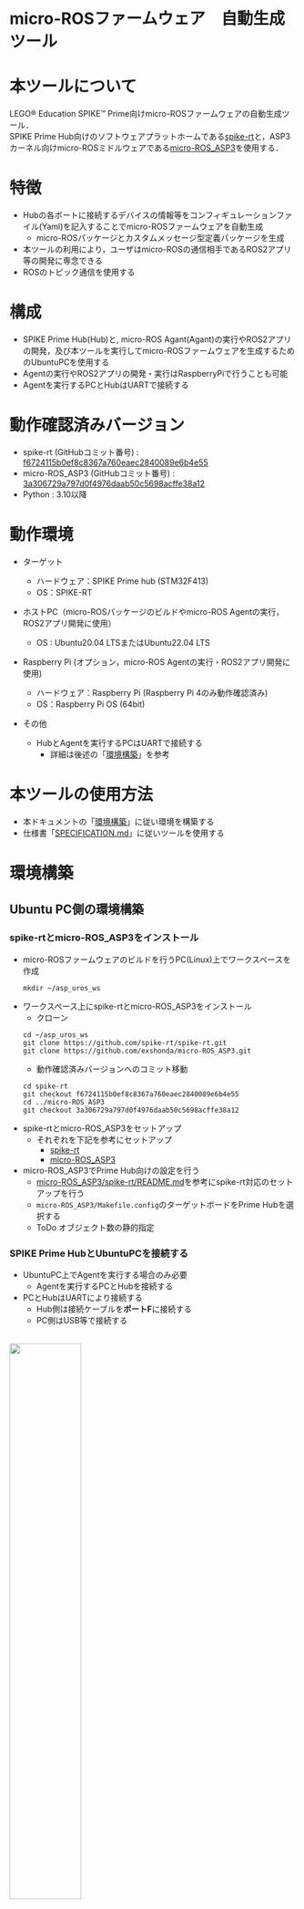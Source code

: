 # micro-ROSファームウェア　自動生成ツール

# 本ツールについて
LEGO® Education SPIKE™ Prime向けmicro-ROSファームウェアの自動生成ツール．</Br>
SPIKE Prime Hub向けのソフトウェアプラットホームである[spike-rt](https://github.com/spike-rt/spike-rt)と，ASP3カーネル向けmicro-ROSミドルウェアである[micro-ROS_ASP3](https://github.com/exshonda/micro-ROS_ASP3)を使用する．

# 特徴
- Hubの各ポートに接続するデバイスの情報等をコンフィギュレーションファイル(Yaml)を記入することでmicro-ROSファームウェアを自動生成
    - micro-ROSパッケージとカスタムメッセージ型定義パッケージを生成
- 本ツールの利用により，ユーザはmicro-ROSの通信相手であるROS2アプリ等の開発に専念できる
- ROSのトピック通信を使用する

# 構成
- SPIKE Prime Hub(Hub)と, micro-ROS Agant(Agant)の実行やROS2アプリの開発，及び本ツールを実行してmicro-ROSファームウェアを生成するためのUbuntuPCを使用する
- Agentの実行やROS2アプリの開発・実行はRaspberryPiで行うことも可能
- Agentを実行するPCとHubはUARTで接続する

# 動作確認済みバージョン
- spike-rt (GitHubコミット番号) : [f6724115b0ef8c8367a760eaec2840089e6b4e55](https://github.com/spike-rt/spike-rt/tree/f6724115b0ef8c8367a760eaec2840089e6b4e55)
- micro-ROS_ASP3 (GitHubコミット番号) : [3a306729a797d0f4976daab50c5698acffe38a12](https://github.com/exshonda/micro-ROS_ASP3/tree/3a306729a797d0f4976daab50c5698acffe38a12)
- Python : 3.10以降

# 動作環境
- ターゲット
    - ハードウェア：SPIKE Prime hub (STM32F413)
    - OS：SPIKE-RT
- ホストPC（micro-ROSパッケージのビルドやmicro-ROS Agentの実行，ROS2アプリ開発に使用）
    - OS : Ubuntu20.04 LTSまたはUbuntu22.04 LTS
        <!--
        - 理論上はRaspberry Pi（Raspberry Pi OS 64bit）でも可能\
        - ただしmicro-ROSライブラリのビルド等に処理能力を要する為推奨はしない\
        - Raspberry Piでのmicro-ROSビルドの動作確認は未実施\
        - Raspberry PiでのROS2アプリ開発は可能であることを確認済み\
        -->
- Raspberry Pi (オプション，micro-ROS Agentの実行・ROS2アプリ開発に使用)
    - ハードウェア：Raspberry Pi (Raspberry Pi 4のみ動作確認済み)
    - OS：Raspberry Pi OS (64bit)

- その他
    - HubとAgentを実行するPCはUARTで接続する
        - 詳細は後述の「[環境構築](#環境構築)」を参考

# 本ツールの使用方法
- 本ドキュメントの「[環境構築](#環境構築)」に従い環境を構築する
- 仕様書「[SPECIFICATION.md](./SPECIFICATION.md)」に従いツールを使用する

# 環境構築
## Ubuntu PC側の環境構築
### spike-rtとmicro-ROS_ASP3をインストール
- micro-ROSファームウェアのビルドを行うPC(Linux)上でワークスペースを作成
    ```
    mkdir ~/asp_uros_ws
    ```
- ワークスペース上にspike-rtとmicro-ROS_ASP3をインストール
    - クローン
    ```
    cd ~/asp_uros_ws 
    git clone https://github.com/spike-rt/spike-rt.git
    git clone https://github.com/exshonda/micro-ROS_ASP3.git
    ```
    - 動作確認済みバージョンへのコミット移動
    ```
    cd spike-rt
    git checkout f6724115b0ef8c8367a760eaec2840089e6b4e55
    cd ../micro-ROS_ASP3
    git checkout 3a306729a797d0f4976daab50c5698acffe38a12
    ```
- spike-rtとmicro-ROS_ASP3をセットアップ
    - それぞれを下記を参考にセットアップ
        - [spike-rt](https://github.com/spike-rt/spike-rt)
        - [micro-ROS_ASP3](https://github.com/exshonda/micro-ROS_ASP3)
- micro-ROS_ASP3でPrime Hub向けの設定を行う
    - [micro-ROS_ASP3/spike-rt/README.md](https://github.com/exshonda/micro-ROS_ASP3/blob/master/spike-rt/README.md)を参考にspike-rt対応のセットアップを行う
    - `micro-ROS_ASP3/Makefile.config`のターゲットボードをPrime Hubを選択する
    - ToDo オブジェクト数の静的指定

### SPIKE Prime HubとUbuntuPCを接続する
- UbuntuPC上でAgentを実行する場合のみ必要
    - Agentを実行するPCとHubを接続する
- PCとHubはUARTにより接続する
    - Hub側は接続ケーブルを**ポートF**に接続する
    - PC側はUSB等で接続する
</br>
<img src="img/ubuntu_hub_connect.jpg" width="50%">
</br>

### エージェントのビルドと実行
- ToDo

### 本ツールのインストール
- micro-ROS_ASP3の直下にインストール
    ```
    cd ~/asp_uros_ws/micro-ROS_ASP3
    git clone git@github.com:Hiyama1026/uros_spike-rt_gen.git
    ```
### ROS2のインストール
- micro-ROS_ASP3のセットアップでインストールを既に実施した場合は不要
- [公式サイト](https://docs.ros.org/en/humble/Installation/Ubuntu-Install-Debians.html)等のサイトや後述の付録を参考にしてインストールする

### ROS2ワークスペースを作成する
- micro-ROS_ASP3と同じ階層に作成する
- 名前は`ros2_ws`とする
```
cd ~/asp_uros_ws
mkdir ros2_ws
cd ros2_ws ; mkdir src
colcon build
. install/setup.bash
```


## rasberryPi側の環境構築(オプション)
### rasberryPi OS (**64bit**)をインストール
- [インストラー](https://www.raspberrypi.com/software/)をインストール
- インストラーからrasberryPi OS(64bit)をインストール
    - ROSを動かすために64bit版をインストールする

### GPIOの接続を有効にする
- micro-ROS AgentをRaspberryPi上で実行する場合のみ必要
- GPIOピンを使用せずにUSB等でRaspberryPiに接続する場合は不要

1. 下記のコマンドで設定ファイルを開く
    ```bash
    sudo nano /boot/config.txt
    ```

1. config.txtの最後に下記を追加
    ```bash
    dtoverlay=uart5
    ```
    
1. リブートする
    ```bash
    sudo reboot
    ```


### エージェントのビルドと実行（方法1，2のどちらでも可）
#### エージェントのビルドと実行:方法1
1. 参考

- 下記の記事を参考にで`Micro-XRCE-DDS-Agent`をビルドする<BR>
<https://qiita.com/lutecia16v/items/5760551dd3a7a0d3e7d3>

1. `Micro-XRCE-DDS-Agent`のコードをクローン

    ``` bash
    cd ~
    git clone https://github.com/eProsima/Micro-XRCE-DDS-Agent.git
    ```

1. ビルド

    ```bash
    cd Micro-XRCE-DDS-Agent
    mkdir build && cd build
    cmake -DTHIRDPARTY=ON ..
    make
    sudo make install
    sudo ldconfig /usr/local/lib/
    ```

1. 実行

- `verbose_level`を6に設定して、メッセージの受信を表示するようにする
    - 2つ目のエージェントの実行コマンドは`sudo`が必要な場合がある
    - device はSPIKEと接続されているポート名(/dev/ttyXX)を指定
    ```bash
    source /opt/ros/humble/setup.bash
    MicroXRCEAgent serial --dev [device] -v 6
    ```
    - (例)シリアルの接続方法が[RasPike](https://github.com/ETrobocon/RasPike/wiki/connect_raspi_spike)と同じ場合
        ```
        source /opt/ros/humble/setup.bash
        MicroXRCEAgent serial --dev /dev/ttyAMA1 -v 6
        ```

#### エージェントのビルドと実行:方法2
1. エージェントのビルド
    ```bash
    cd uros_ws    
    ros2 run micro_ros_setup create_agent_ws.sh
    colcon build
    source install/local_setup.bash
    ```

1. エージェントの実行
    - device はSPIKEと接続されているポート名(/dev/ttyXX)を指定
    ```bash
    ros2 run micro_ros_agent micro_ros_agent serial --dev [device]
    ```    

## Prime HubとRaspberry Piを接続
- シリアル通信のケーブル（UART）をrasberryPiに接続する
    - 参考：[RasPike](https://github.com/ETrobocon/RasPike/wiki/connect_raspi_spike)
- Raspberry Piに接続したシリアルケーブルをPrime Hubの**ポートF**に接続する

## ROS2のインストール
- ROS2アプリをRaspberryPi上で開発する場合は実施する
- 付録の「[ROS2のRaspberry Piへのインストール方法](#ros2のraspberry-piへのインストール方法)」に従いインストールする


## 付録
### ROS2 HumbleのUbuntuPCへのインストール方法
- [公式サイト](https://docs.ros.org/en/humble/Installation/Ubuntu-Install-Debians.html)を参考にした手順

1. ロケールを設定
    ```
    locale  # check for UTF-8

    sudo apt update && sudo apt install locales
    sudo locale-gen en_US en_US.UTF-8
    sudo update-locale LC_ALL=en_US.UTF-8 LANG=en_US.UTF-8
    export LANG=en_US.UTF-8

    locale  # verify settings
    ```

1. ROS2 aptのインストール
    ```
    sudo apt install software-properties-common
    sudo add-apt-repository universe
    ```

1. GPGキーの設定
    ```
    sudo apt update && sudo apt install curl -y
    sudo curl -sSL https://raw.githubusercontent.com/ros/rosdistro/master/ros.key -o /usr/share/keyrings/ros-archive-keyring.gpg
    ```

1. リポジトリをソースリストに追加
    ```
    echo "deb [arch=$(dpkg --print-architecture) signed-by=/usr/share/keyrings/ros-archive-keyring.gpg] http://packages.ros.org/ros2/ubuntu $(. /etc/os-release && echo $UBUNTU_CODENAME) main" | sudo tee /etc/apt/sources.list.d/ros2.list > /dev/null
    ```

1. aptのアップデート
    ```
    sudo apt update
    ```

1. ツールのインストール
    ```
    sudo apt install ros-humble-desktop
    ```
    ```
    sudo apt install ros-humble-ros-base
    ```
    ```
    sudo apt install ros-dev-tools
    ```

1. セットアップの実行（起動時毎に必要なためbashの設定ファイルに記載しておくと良い）
    ```
    # Replace ".bash" with your shell if you're not using bash
    # Possible values are: setup.bash, setup.sh, setup.zsh
    source /opt/ros/humble/setup.bash
    ```

1. テストの実行
    ```
    ros2 run demo_nodes_cpp talker
    ```
    - 下記のように表示されれば成功
        ```
        [INFO] [1700732992.424835597] [talker]: Publishing: 'Hello World: 1'
        [INFO] [1700732993.424739244] [talker]: Publishing: 'Hello World: 2'
        [INFO] [1700732994.424762644] [talker]: Publishing: 'Hello World: 3'
        [INFO] [1700732995.424767342] [talker]: Publishing: 'Hello World: 4'
        ...
        ```

1. ROS2のワークスペースを作成
    ```
    mkdir ~/ros2_ws
    cd ~/ros2_ws
    mkdir src
    colcon build
    . install/setup.bash
    ```
    - 以降ROS2パッケージは`ros2_ws/src`に作成する
    - パッケージを作成したらビルドとセットアップを行う
        ```
        cd ~/ros2_ws
        colcon build
        . install/setup.bash
        ```

### ROS2アプリをその他OSの汎用PC（Windows，RHEL，macOS）へのインストール方法
- [ここ](https://docs.ros.org/en/humble/Installation.html)などのROS2公式サイトを参考にインストールする
- 未確認

### ROS2のRaspberry Piへのインストール方法
1. アップデート
    ```bash
    sudo apt update
    sudo apt -y upgrade 
    ```

1. ROS2パッケージをインストールする
    ```bash
    wget https://s3.ap-northeast-1.wasabisys.com/download-raw/dpkg/ros2-desktop/debian/bullseye/ros-humble-desktop-0.3.1_arm64.deb
    sudo apt install -y ./ros-humble-desktop-0.3.1_arm64.deb
    source /opt/ros/humble/setup.bash
    ```

1. ビルドツールのインストール
    ```bash
    sudo pip install vcstool colcon-common-extensions
    ```

1. ROS環境の自動読み込み設定
    ```bash
    echo "source /opt/ros/humble/setup.bash" >> ~/.bashrc
    source ~/.bashrc
    ```

1. 動作確認
    ```bash
    ros2 launch demo_nodes_cpp talker_listener.launch.py
    ```
    - 下記のように出力されれば成功
        ```
        [INFO] [launch]: All log files can be found below /home/hiyama/.ros/log/2023-07-04-14-52-42-067659-raspi-1582
        [INFO] [launch]: Default logging verbosity is set to INFO
        [INFO] [talker-1]: process started with pid [1583]
        [INFO] [listener-2]: process started with pid [1585]
        [talker-1] [INFO] [1688449964.564641073] [talker]: Publishing: 'Hello World: 1'
        [listener-2] [INFO] [1688449964.565626925] [listener]: I heard: [Hello World: 1]
        [talker-1] [INFO] [1688449965.564647258] [talker]: Publishing: 'Hello World: 2'
        [listener-2] [INFO] [1688449965.565234628] [listener]: I heard: [Hello World: 2]
        ...
        ```
1. ROS2用のワークスペースを作成する
    ```bash
    mkdir ~/ros2_ws
    cd ~/ros2_ws
    mkdir src
    ```

1. ROS2パッケージをビルドする
    ```bash
    cd ~/ros2_ws
    colcon build
    . install/setup.bash
    ```